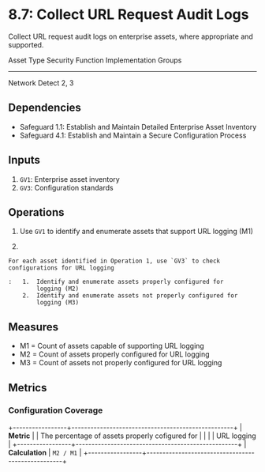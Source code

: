 # 8.7: Collect URL Request Audit Logs

Collect URL request audit logs on enterprise assets, where appropriate
and supported.

  Asset Type   Security Function   Implementation Groups
  ------------ ------------------- -----------------------
  Network      Detect              2, 3

## Dependencies

-   Safeguard 1.1: Establish and Maintain Detailed Enterprise Asset
    Inventory
-   Safeguard 4.1: Establish and Maintain a Secure Configuration Process

## Inputs

1.  `GV1`: Enterprise asset inventory
2.  `GV3`: Configuration standards

## Operations

1.  Use `GV1` to identify and enumerate assets that support URL logging
    (M1)

2.  

    For each asset identified in Operation 1, use `GV3` to check configurations for URL logging

    :   1.  Identify and enumerate assets properly configured for
            logging (M2)
        2.  Identify and enumerate assets not properly configured for
            logging (M3)

## Measures

-   M1 = Count of assets capable of supporting URL logging
-   M2 = Count of assets properly configured for URL logging
-   M3 = Count of assets not properly configured for URL logging

## Metrics

### Configuration Coverage

+-----------------+---------------------------------------------------+
| **Metric**      | | The percentage of assets properly cofigured for |
|                 | | URL logging                                     |
+-----------------+---------------------------------------------------+
| **Calculation** | `M2 / M1`                                         |
+-----------------+---------------------------------------------------+
